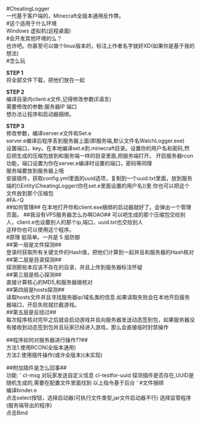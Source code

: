 #CheatingLogger  
一代基于客户端的，Minecraft全版本通用反作弊。  
#这个适用于什么环境  
Windows 虚拟机(远程桌面)  
#会开发其他环境的么？  
也许吧。你甚至可以做个linux版本的，标注上作者名字就好XD(如果你是基于我的想法)  
#怎么玩  

**STEP 1**  
将全部文件下载，把他们放在一起  
  
  
**STEP 2**  
编译目录内client.e文件,记得修改参数(E语言)  
需要修改的参数:服务器IP 端口  
想办法让程序和启动器捆绑。  
  
    
**STEP 3**  
修改参数，编译server.e文件和Set.e  
server.e编译后程序丢到服务器上面(即服务端,默认文件名WatchLogger.exe)  
设置端口，key。在本地编译set.e到.minecraft目录。设置你的用户名和密码,然后把生成的压缩包放到和服务端一样的目录里面,把服务端打开。
开启服务器rcon功能，端口设置为你在server.e编译时设置的端口，密码等同理  
  服务端要放到服务器上哦  
  安装插件，获取config.yml里面的uuid选项，复制到一个uuid.txt里面，放到服务端的(\Entity\CheatingLogger\(你在set.e里面设置的用户名)\)里.你也可以把这个文件放到那个压缩包  
#FA♂Q  
##如何管理##
在本地打开你和client.exe捆绑的启动器就好了。会弹出一个管理页面。
##我没有VPS服务器怎么办啊OAO##
可以吧生成的那个压缩包交给别人，client.e也设置别人的那个ip,端口，uuid.txt也交给别人  
这样你也可以使用这个程序。  
#原理
挺简单。一共是 5 层防御  
##第一层是文件探测##  
登录时获取所有关键文件的Hash值，把他们计算到一起并且和服务器的Hash核对  
##第二层是目录探测##  
探测那些本应该不存在的目录，并且上传到服务器标注怀疑  
##第三层是核心探测##  
直接计算核心的MD5,和服务器做核对  
##第四层是hosts探测##  
读取hosts文件并且寻找服务器ip/域名类的信息.如果读取失败会在本地开启服务器端口，开启失败就拦截游戏。  
##第五层是反绕过##  
每次程序核对完毕之后就会启动游戏并且向服务器发送动态签到包，如果服务器没有接收到动态签到包并且玩家已经进入游戏，那么会直接临时封禁操作  

##程序如何对服务器进行操作??##  
方法1.使用RCON(全版本通用)  
方法2.使用插件操作(或许全版本)(未实现)  

##附加插件是怎么回事##  
功能:
'
cl-msg <PlayerID> <Msg> 对玩家发送自定义信息
cl-testfor-uuid 探测插件是否存在,UUID是随机生成的,需要在配置文件里面找到
以上指令基于后台
'
#文件捆绑  
编译binder.e  
点击select按钮，选择启动器(可执行文件类型,jar文件启动器不行)
选择监管程序(服务端导出的程序)  
点击Bind  

